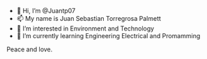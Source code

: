 - 👋 Hi, I’m @Juantp07
- 📫 My name is Juan Sebastian Torregrosa Palmett
- 👀 I’m interested in Environment and Technology 
- 🌱 I’m currently learning Engineering Electrical and Promamming

Peace and love.

<!---
Juantp07/Juantp07 is a ✨ special ✨ repository because its `README.md` (this file) appears on your GitHub profile.
You can click the Preview link to take a look at your changes.
--->
